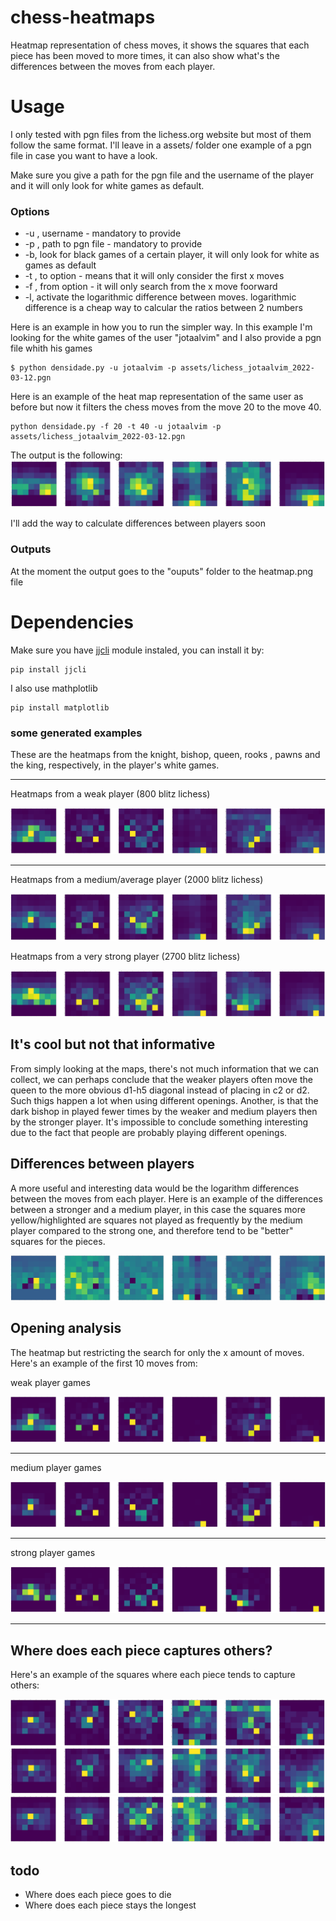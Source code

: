 # chess-heatmaps
Heatmap representation of chess moves, it shows the squares that each piece has been moved to more times, it can also show what's the
differences between the moves from each player.

# Usage
I only tested with pgn files from the lichess.org website but most of
them follow the same format. I'll leave in a assets/ folder one example of
a pgn file in case you want to have a look.

Make sure you give a path for the pgn file and the username of the player and  it
will only look for white games as default.

### Options
* -u <username>, username - mandatory to provide
* -p <path>, path to pgn file - mandatory to provide
* -b, look for black games of a certain player, it will only look for white as games as default
* -t <int>, to option - means that it will only consider the first x moves
* -f <int>, from option - it will only search from the x move foorward 
* -l, activate the logarithmic difference between moves. logarithmic
  difference is a cheap way to calcular the ratios between 2 numbers


Here is an example in how you to run the simpler way. 
In this example I'm looking for the white games of the user "jotaalvim" and I also provide a pgn file whith his games
```
$ python densidade.py -u jotaalvim -p assets/lichess_jotaalvim_2022-03-12.pgn
```

Here is an example of the heat map representation of the same user as before
but now it filters the chess moves from the move 20 to the move 40.
```
python densidade.py -f 20 -t 40 -u jotaalvim -p assets/lichess_jotaalvim_2022-03-12.pgn
```
The output is the following:
![](./assets/11.png)

I'll add the way to calculate differences between players soon

### Outputs
At the moment the output goes to the "ouputs" folder to the heatmap.png file


# Dependencies

Make sure you have [jjcli](https://pypi.org/project/jjcli) module instaled, you can install it by:
```
pip install jjcli
```
I also use mathplotlib
```
pip install matplotlib
```

### some generated examples

These are the heatmaps from the knight, bishop, queen, rooks , pawns and the king, respectively, in the player's white games.

---

Heatmaps from a weak player (800 blitz lichess)

![](./assets/1.png)

---
Heatmaps from a medium/average player (2000 blitz lichess)

![](./assets/2.png)

Heatmaps from a very strong player (2700 blitz lichess)

![](./assets/3.png)

## It's cool but not that informative

From simply looking at the maps, there's not much information that we can collect, we can perhaps
conclude that the weaker players often move the queen to the more obvious d1-h5
diagonal instead of placing in c2 or d2. Such thigs happen a lot when using different openings. Another, is
that the dark bishop in played fewer times by the weaker and medium players
then by the stronger player. It's impossible to conclude something interesting due to the fact that people are probably playing different openings.

## Differences between players 

A more useful and interesting data would be the logarithm differences between 
the moves from each player. Here is an example of the differences between a
stronger and a medium player, in this case the squares more yellow/highlighted are 
squares not played as frequently by the medium player compared to the strong one, 
and therefore tend to be "better" squares for the pieces.

![](./assets/4.png)

## Opening analysis
The heatmap but restricting the search for only the x amount of moves. Here's
an example of the first 10 moves from:

weak player games

![](./assets/5.png)

---

medium player games

![](./assets/6.png)

--- 

strong player games

![](./assets/7.png)

--- 

## Where does each piece captures others?
Here's an example of the squares where each piece tends to capture others:

![](./assets/8.png)
![](./assets/9.png)
![](./assets/10.png)

## todo 
 * Where does each piece goes to die
 * Where does each piece stays the longest
